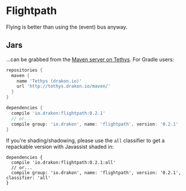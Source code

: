 # Flightpath
Flying is better than using the (event) bus anyway.

## Jars
...can be grabbed from the [Maven server on Tethys](http://tethys.drakon.io/maven/). For Gradle users:

```gradle
repositories {
  maven {
    name 'Tethys (drakon.io)'
    url 'http://tethys.drakon.io/maven/'
  }
}

dependencies {
  compile 'io.drakon:flightpath:0.2.1'
  // or...
  compile group: 'io.drakon', name: 'flightpath', version: '0.2.1'
}
```

If you're shading/shadowing, please use the `all` classifier to get a repackable version with Javassist shaded in:

```
dependencies {
  compile 'io.drakon:flightpath:0.2.1:all'
  // or...
  compile group: 'io.drakon', name: 'flightpath', version: '0.2.1', classifier: 'all'
}
```